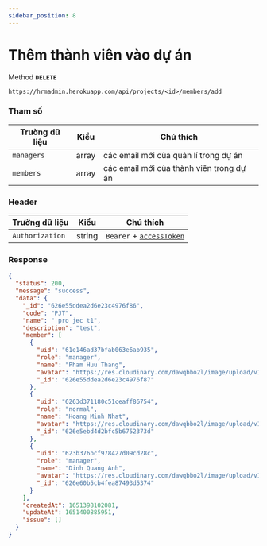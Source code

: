 ```yaml
---
sidebar_position: 8
---
```


# Thêm thành viên vào dự án

Method **`DELETE`**

```shell
https://hrmadmin.herokuapp.com/api/projects/<id>/members/add
```
### Tham số

| Trường dữ liệu | Kiểu   | Chú thích                        |
| -------------- | ------ | -------------------------------- |
| `managers`      | array  | các email mới của  quản lí trong dự án    |
| `members`       | array  | các email mới của thành viên trong dự án |

### Header

| Trường dữ liệu  | Kiểu   | Chú thích                                   |
| --------------- | ------ | ------------------------------------------- |
| `Authorization` | string | `Bearer` + [`accessToken`](../access-token.md) |


### Response
```json
{
  "status": 200,
  "message": "success",
  "data": {
    "_id": "626e55ddea2d6e23c4976f86",
    "code": "PJT",
    "name": " pro jec t1",
    "description": "test",
    "member": [
      {
        "uid": "61e146ad37bfab063e6ab935",
        "role": "manager",
        "name": "Pham Huu Thang",
        "avatar": "https://res.cloudinary.com/dawqbbo2l/image/upload/v1626963206/avatar/avatar-none_byqbnn.svg",
        "_id": "626e55ddea2d6e23c4976f87"
      },
      {
        "uid": "6263d371180c51ceaff86754",
        "role": "normal",
        "name": "Hoang Minh Nhat",
        "avatar": "https://res.cloudinary.com/dawqbbo2l/image/upload/v1626963206/avatar/avatar-none_byqbnn.svg",
        "_id": "626e5ebd4d2bfc5b6752373d"
      },
      {
        "uid": "623b376bcf978427d09cd28c",
        "role": "manager",
        "name": "Dinh Quang Anh",
        "avatar": "https://res.cloudinary.com/dawqbbo2l/image/upload/v1626963206/avatar/avatar-none_byqbnn.svg",
        "_id": "626e60b5cb4fea87493d5374"
      }
    ],
    "createdAt": 1651398102081,
    "updateAt": 1651400885951,
    "issue": []
  }
}
```